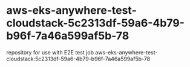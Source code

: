 # aws-eks-anywhere-test-cloudstack-5c2313df-59a6-4b79-b96f-7a46a599af5b-78
repository for use with E2E test job aws-eks-anywhere-test-cloudstack:5c2313df-59a6-4b79-b96f-7a46a599af5b-78
